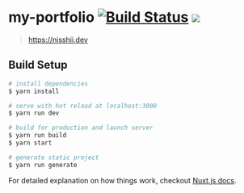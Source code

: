 # my-portfolio [![Build Status](https://travis-ci.org/nisshii0313/nisshii.dev.svg?branch=master)](https://travis-ci.org/nisshii0313/nisshii.dev) ![](https://github.com/nisshii0313/nisshii.dev/workflows/Deploy/badge.svg)

> https://nisshii.dev

## Build Setup

``` bash
# install dependencies
$ yarn install

# serve with hot reload at localhost:3000
$ yarn run dev

# build for production and launch server
$ yarn run build
$ yarn start

# generate static project
$ yarn run generate
```

For detailed explanation on how things work, checkout [Nuxt.js docs](https://nuxtjs.org).
